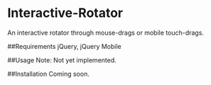 Interactive-Rotator
===================

An interactive rotator through mouse-drags or mobile touch-drags.

##Requirements
jQuery, jQuery Mobile

##Usage
Note: Not yet implemented.

##Installation
Coming soon.

